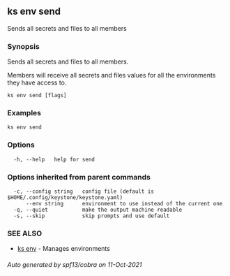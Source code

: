 ## ks env send

Sends all secrets and files to all members

### Synopsis

Sends all secrets and files to all members.

Members will receive all secrets and files values for all the environments
they have access to.


```
ks env send [flags]
```

### Examples

```
ks env send
```

### Options

```
  -h, --help   help for send
```

### Options inherited from parent commands

```
  -c, --config string   config file (default is $HOME/.config/keystone/keystone.yaml)
      --env string      environment to use instead of the current one
  -q, --quiet           make the output machine readable
  -s, --skip            skip prompts and use default
```

### SEE ALSO

* [ks env](ks_env.md)	 - Manages environments

###### Auto generated by spf13/cobra on 11-Oct-2021
